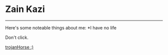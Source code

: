 # Zain Kazi

***

Here's some noteable things about me:
  *I have no life 
  
Don't click. 

[trojanHorse :)](https://www.youtube.com/watch?v=X2WH8mHJnhM)
